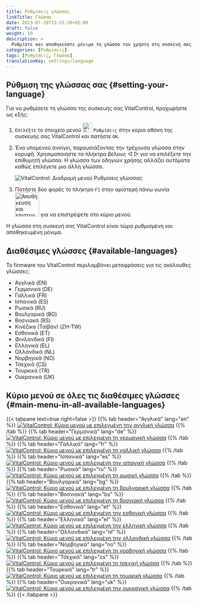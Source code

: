 ```yaml
---
title: Ρυθμίσεις γλώσσας
linkTitle: Γλώσσα
date: 2023-07-28T13:25:28+02:00
draft: false
weight: 10
description: >
  Ρυθμίστε και αποθηκεύστε μόνιμα τη γλώσσα του χρήστη στη συσκευή σας VitalControl.
categories: [Ρυθμίσεις]
tags: [Ρυθμίσεις, Γλώσσα]
translationKey: settings/language
---
```

## Ρύθμιση της γλώσσας σας {#setting-your-language}

Για να ρυθμίσετε τη γλώσσα της συσκευής σας VitalControl, προχωρήστε ως εξής:

1. `Επιλέξτε` το στοιχείο μενού <img src="/icons/gear.svg" width="25" align="bottom" alt="Ρυθμίσεις" /> `Ρυθμίσεις` στην κύρια οθόνη της συσκευής σας VitalControl και πατήστε `OK`.

1. Ένα υπομενού ανοίγει, παρουσιάζοντας την τρέχουσα γλώσσα στην κορυφή. Χρησιμοποιήστε τα πλήκτρα βέλους ◁ ▷ για να επιλέξετε την επιθυμητή γλώσσα. Η γλώσσα των οδηγιών χρήσης αλλάζει αυτόματα καθώς επιλέγετε μια άλλη γλώσσα.

   ![VitalControl: Διαδρομή μενού Ρυθμίσεις γλώσσας](../images/select-lang.png "Ρύθμιση της γλώσσας σας")

1. Πατήστε δύο φορές το πλήκτρο `F1` στην αριστερή πάνω γωνία &nbsp;<img src="/icons/footer/save_exit.svg" width="65" align="bottom" alt="Αποθήκευση και επιστροφή" /> για να επιστρέψετε στο κύριο μενού.

Η γλώσσα στη συσκευή σας VitalControl είναι τώρα ρυθμισμένη και αποθηκευμένη μόνιμα.

## Διαθέσιμες γλώσσες {#available-languages}

Το firmware του VitalControl περιλαμβάνει μεταφράσεις για τις ακόλουθες γλώσσες:

- Αγγλικά (EN)
- Γερμανικά (DE)
- Γαλλικά (FR)
- Ισπανικά (ES)
- Ρωσικά (RU)
- Βουλγαρικά (BG)
- Βοσνιακά (BS)
- Κινέζικα (Ταϊβάν)  (ZH-TW)
- Εσθονικά (ET)
- Φινλανδικά (FI)
- Ελληνικά (EL)
- Ολλανδικά (NL)
- Νορβηγικά (NO)
- Τσεχικά (CS)
- Τουρκικά (TR)
- Ουκρανικά (UK)

## Κύριο μενού σε όλες τις διαθέσιμες γλώσσες {#main-menu-in-all-available-languages}

{{< tabpane text=true right=false >}}
  {{% tab header="Αγγλικά" lang="en" %}}
[![VitalControl: Κύριο μενού με επιλεγμένη την αγγλική γλώσσα](/images/homescreen/english.png "Κύριο μενού Αγγλικά")](/en/demo/ "Demo app VitalControl (EN)")
  {{% /tab %}}
  {{% tab header="Γερμανικά" lang="de" %}}
[![VitalControl: Κύριο μενού με επιλεγμένη τη γερμανική γλώσσα](/images/homescreen/german.png "Κύριο μενού Γερμανικά")](/demo/ "Demo app VitalControl (DE)")
  {{% /tab %}}
  {{% tab header="Γαλλικά" lang="fr" %}}
[![VitalControl: Κύριο μενού με επιλεγμένη τη γαλλική γλώσσα](/images/homescreen/french.png "Κύριο μενού Γαλλικά")](/fr/demo/ "Demo app VitalControl (FR)")
  {{% /tab %}}
  {{% tab header="Ισπανικά" lang="es" %}}
[![VitalControl: Κύριο μενού με επιλεγμένη την ισπανική γλώσσα](/images/homescreen/spanish.png "Κύριο μενού Ισπανικά")](/es/demo/ "Demo app VitalControl (ES)")
  {{% /tab %}}
  {{% tab header="Ρωσικά" lang="ru" %}}
[![VitalControl: Κύριο μενού με επιλεγμένη τη ρωσική γλώσσα](/images/homescreen/russian.png "Κύριο μενού Ρωσικά")](/ru/demo/ "Demo app VitalControl (RU)")
  {{% /tab %}}
  {{% tab header="Βουλγαρικά" lang="bg" %}}
[![VitalControl: Κύριο μενού με επιλεγμένη τη βουλγαρική γλώσσα](/images/homescreen/bulgarian.png "Κύριο μενού Βουλγαρικά")](/bg/demo/ "Demo app VitalControl (BG)")
  {{% /tab %}}
  {{% tab header="Βοσνιακά" lang="bs" %}}
[![VitalControl: Κύριο μενού με επιλεγμένη τη βοσνιακή γλώσσα](/images/homescreen/bosnian.png "Κύριο μενού Βοσνιακά")](/bs/demo/ "Demo app VitalControl (BS)")
  {{% /tab %}}
  {{% tab header="Εσθονικά" lang="et" %}}
[![VitalControl: Κύριο μενού με επιλεγμένη την εσθονική γλώσσα](/images/homescreen/estonian.png "Κύριο μενού Εσθονικά")](/et/demo/ "Demo app VitalControl (ET)")
  {{% /tab %}}
  {{% tab header="Ελληνικά" lang="el" %}}
[![VitalControl: Κύριο μενού με επιλεγμένη την ελληνική γλώσσα](/images/homescreen/greek.png "Κύριο μενού Ελληνικά")](/el/demo/ "Demo app VitalControl (EL)")
  {{% /tab %}}
  {{% tab header="Ολλανδικά" lang="nl" %}}
[![VitalControl: Κύριο μενού με επιλεγμένη την ολλανδική γλώσσα](/images/homescreen/dutch.png "Κύριο μενού Ολλανδικά")](/nl/demo/ "Demo app VitalControl (NL)")
  {{% /tab %}}
  {{% tab header="Νορβηγικά" lang="no" %}}
[![VitalControl: Κύριο μενού με επιλεγμένη τη νορβηγική γλώσσα](/images/homescreen/norwegian.png "Κύριο μενού Νορβηγικά")](/no/demo/ "Demo app VitalControl (NO)")
  {{% /tab %}}
  {{% tab header="Τσεχικά" lang="cs" %}}
[![VitalControl: Κύριο μενού με επιλεγμένη τη τσεχική γλώσσα](/images/homescreen/czech.png "Κύριο μενού Τσεχικά")](/cs/demo/ "Demo app VitalControl (CS)")
  {{% /tab %}}
  {{% tab header="Τουρκικά" lang="tr" %}}
[![VitalControl: Κύριο μενού με επιλεγμένη τη τουρκική γλώσσα](/images/homescreen/turkish.png "Κύριο μενού Τουρκικά")](/tr/demo/ "Demo app VitalControl (TR)")
  {{% /tab %}}
  {{% tab header="Ουκρανικά" lang="uk" %}}
[![VitalControl: Κύριο μενού με επιλεγμένη την ουκρανική γλώσσα](/images/homescreen/ukrainian.png "Κύριο μενού Ουκρανικά")](/uk/demo/ "Demo app VitalControl (UK)")
  {{% /tab %}}
{{< /tabpane >}}
